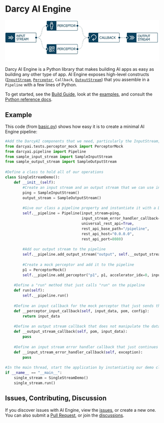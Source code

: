 # Darcy AI Engine

![AI Engine Pipeline](.assets/pipeline-example-visual@2x-100.jpg)

Darcy AI Engine is a Python library that makes building AI apps as easy as building any other type
of app. AI Engine exposes high-level constructs ([`InputStream`](https://darcyai.github.io/darcyai/input-streams/inputstream/),
[`Perceptor`](https://darcyai.github.io/darcyai/perceptors/perceptor/), `Callback`,
[`OutputStream`](https://darcyai.github.io/darcyai/output-streams/outputstream/))
that you assemble in a `Pipeline` with a few lines of Python.

To get started, see the [Build Guide](https://docs.darcy.ai/docs/guides/build/), look
at the [examples](./src/examples), and consult
the [Python reference docs](https://darcyai.github.io/darcyai/).

## Example

This code (from [basic.py](/blob/main/src/examples/basic_pipeline/basic.py)) shows how easy it
is to create a minimal AI Engine pipeline:

```python
#Add the DarcyAI components that we need, particularly the InputStream, OutputStream, Pipeline, and PerceptorMock
from darcyai.tests.perceptor_mock import PerceptorMock
from darcyai.pipeline import Pipeline
from sample_input_stream import SampleInputStream
from sample_output_stream import SampleOutputStream

#Define a class to hold all of our operations
class SingleStreamDemo():
    def __init__(self):
        #Create an input stream and an output stream that we can use in our demo
        ping = SampleInputStream()
        output_stream = SampleOutputStream()

        #Give our class a pipeline property and instantiate it with a Darcy AI pipeline
        self.__pipeline = Pipeline(input_stream=ping,
                                   input_stream_error_handler_callback=self.__input_stream_error_handler_callback,
                                   universal_rest_api=True,
                                   rest_api_base_path="/pipeline",
                                   rest_api_host="0.0.0.0",
                                   rest_api_port=8080)

        #Add our output stream to the pipeline
        self.__pipeline.add_output_stream("output", self.__output_stream_callback, output_stream)

        #Create a mock perceptor and add it to the pipeline
        p1 = PerceptorMock()
        self.__pipeline.add_perceptor("p1", p1, accelerator_idx=0, input_callback=self.__perceptor_input_callback)

    #Define a "run" method that just calls "run" on the pipeline
    def run(self):
        self.__pipeline.run()

    #Define an input callback for the mock perceptor that just sends the data onward with no manipulation
    def __perceptor_input_callback(self, input_data, pom, config):
        return input_data

    #Define an output stream callback that does not manipulate the data
    def __output_stream_callback(self, pom, input_data):
        pass

    #Define an input stream error handler callback that just continues onward
    def __input_stream_error_handler_callback(self, exception):
        pass

#In the main thread, start the application by instantiating our demo class and calling "run"
if __name__ == "__main__":
    single_stream = SingleStreamDemo()
    single_stream.run()
```



## Issues, Contributing, Discussion

If you discover issues with AI Engine, view the [issues](https://github.com/darcyai/darcyai/issues),
or create a new one. You can also submit a [Pull Request](https://github.com/darcyai/darcyai/pulls),
or join the [discussions](https://github.com/darcyai/darcyai/discussions). 
